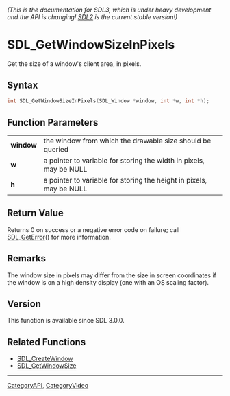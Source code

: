 ###### (This is the documentation for SDL3, which is under heavy development and the API is changing! [SDL2](https://wiki.libsdl.org/SDL2/) is the current stable version!)
# SDL_GetWindowSizeInPixels

Get the size of a window's client area, in pixels.

## Syntax

```c
int SDL_GetWindowSizeInPixels(SDL_Window *window, int *w, int *h);

```

## Function Parameters

|                |                                                                     |
| -------------- | ------------------------------------------------------------------- |
| **window**     | the window from which the drawable size should be queried           |
| **w**          | a pointer to variable for storing the width in pixels, may be NULL  |
| **h**          | a pointer to variable for storing the height in pixels, may be NULL |

## Return Value

Returns 0 on success or a negative error code on failure; call
[SDL_GetError](SDL_GetError)() for more information.

## Remarks

The window size in pixels may differ from the size in screen coordinates if
the window is on a high density display (one with an OS scaling factor).

## Version

This function is available since SDL 3.0.0.

## Related Functions

* [SDL_CreateWindow](SDL_CreateWindow)
* [SDL_GetWindowSize](SDL_GetWindowSize)

----
[CategoryAPI](CategoryAPI), [CategoryVideo](CategoryVideo)

